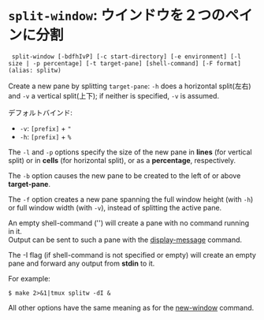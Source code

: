# `split-window`: ウインドウを２つのペインに分割 

     split-window [-bdfhIvP] [-c start-directory] [-e environment] [-l size | -p percentage] [-t target-pane] [shell-command] [-F format]
    (alias: splitw)

Create a new pane by splitting `target-pane`: 
`-h` does a horizontal split(左右) and 
`-v` a vertical split(上下); 
if neither is specified, `-v` is assumed.  

デフォルトバインド:

- `-v`:  `[prefix]` + `"`
- `-h`:  `[prefix]` + `%`

The `-l` and `-p` options specify the size of the new pane in **lines**
(for vertical split) or in **cells** (for horizontal split),
or as a **percentage**, respectively.  

The `-b` option causes the new pane to be created to the left of or above **target-pane**.

The `-f` option creates a new pane spanning the full window height (with `-h`) 
or full window width (with `-v`), 
instead of splitting the active pane.

An empty shell-command ('') will create a pane with no command running in it.  
Output can be sent to such a pane with the [display-message](../status_line/display-message.md) command.  

The -I flag (if shell-command is not specified or empty) 
will create an empty pane and forward any output from **stdin** to it.  

For example:

    $ make 2>&1|tmux splitw -dI &

All other options have the same meaning as for the [new-window](new-window.md) command.
